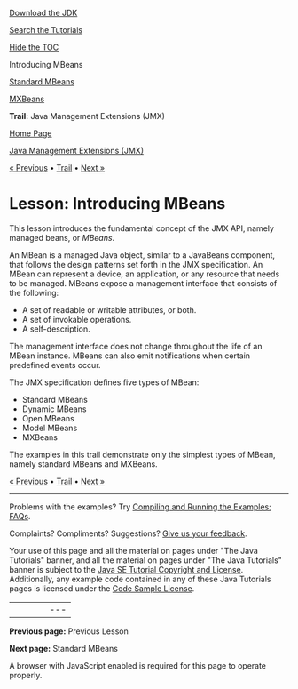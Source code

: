 [Download
the JDK](http://java.sun.com/javase/6/download.jsp)
  
[Search the
Tutorials](../../search.html)
  
[Hide the TOC](javascript:toggleLeft())

Introducing MBeans

[Standard MBeans](standard.html)

[MXBeans](mxbeans.html)

**Trail:** Java Management Extensions (JMX)

[Home Page](../../index.html)
>
[Java Management Extensions (JMX)](../index.html)

[« Previous](../overview/index.html) • [Trail](../TOC.html) • [Next »](standard.html)

# Lesson: Introducing MBeans

This lesson introduces the fundamental concept of the JMX API, namely managed beans, or *MBeans*.

An MBean is a managed Java object, similar to a JavaBeans component, that follows the design patterns set forth in the JMX specification. An MBean can represent a device, an application, or any resource that needs to be managed. MBeans expose a management interface that consists of the following:

* A set of readable or writable attributes, or both.
* A set of invokable operations.
* A self-description.

The management interface does not change throughout the life of an MBean instance. MBeans can also emit notifications when certain predefined events occur.

The JMX specification defines five types of MBean:

* Standard MBeans
* Dynamic MBeans
* Open MBeans
* Model MBeans
* MXBeans

The examples in this trail demonstrate only the simplest types of MBean, namely standard MBeans and MXBeans.

[« Previous](../overview/index.html)
•
[Trail](../TOC.html)
•
[Next »](standard.html)

---

Problems with the examples? Try [Compiling and Running
the Examples: FAQs](../../information/run-examples.html).
  
Complaints? Compliments? Suggestions? [Give
us your feedback](http://download.oracle.com/javase/feedback.html).

Your use of this page and all the material on pages under "The Java Tutorials" banner,
and all the material on pages under "The Java Tutorials" banner is subject to the [Java SE Tutorial Copyright
and License](../../information/license.html).
Additionally, any example code contained in any of these Java
Tutorials pages is licensed under the
[Code
Sample License](http://developers.sun.com/license/berkeley_license.html).

|  |  |  |  |  |
| --- | --- | --- | --- | --- |
| |  |  | | --- | --- | | duke image | Oracle logo | | [About Oracle](http://www.oracle.com/us/corporate/index.html) | [Oracle Technology Network](http://www.oracle.com/technology/index.html) | [Terms of Service](https://www.samplecode.oracle.com/servlets/CompulsoryClickThrough?type=TermsOfService) | Copyright © 1995, 2011 Oracle and/or its affiliates. All rights reserved. |

**Previous page:** Previous Lesson
  
**Next page:** Standard MBeans




A browser with JavaScript enabled is required for this page to operate properly.